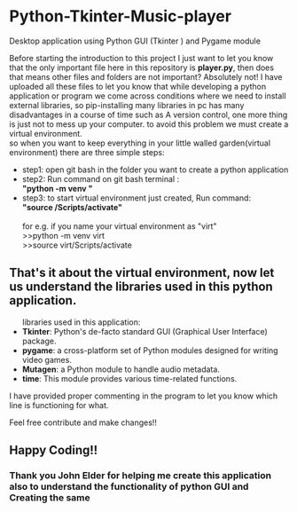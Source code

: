 # Python-Tkinter-Music-player
Desktop application using Python GUI (Tkinter ) and Pygame module
<p>
Before starting the introduction to this project I just want to let you know that the only important file here in this repository is <b> player.py</b>, then does that means other files and folders are not important?
Absolutely not!
I have uploaded all these files to let you know that while developing a python application or program we come across conditions where we need to install external libraries, 
so pip-installing many libraries in pc has many disadvantages in a course of time such as A version control, one more thing is just not to mess up your computer.
to avoid this problem we must create a virtual environment.<br/> 
so when you want to keep everything in your little walled garden(virtual environment) there are three simple steps:
<ul>
<li> step1: open git bash in the folder you want to create a python application </li>
<li> step2: Run command on git bash terminal : <br/>
<b>"python -m venv <name of your virtual environment>" </b> </li>
<li>step3: to start virtual environment just created, Run command: <br/>
<b>"source <name of your virtual environment>/Scripts/activate"</b></li> <br/>
for e.g. if you name your virtual environment as "virt"<br/>
>>python -m venv virt </br>
>>source virt/Scripts/activate

</ul>
</p>

<h2>That's it about the virtual environment, now let us understand the libraries used in this python application.</h2>
<ul>
libraries used in this application:
<li><b>Tkinter</b>: Python's de-facto standard GUI (Graphical User Interface) package. </li>
<li><b>pygame</b>: a cross-platform set of Python modules designed for writing video games.</li>
<li><b>Mutagen</b>: a Python module to handle audio metadata.</li>
<li><b>time</b>: This module provides various time-related functions.</li>
</ul>

I have provided proper commenting in the program to let you know which line is functioning for what.

Feel free contribute and make changes!!
<h2>Happy Coding!!</h2>
<h3> Thank you <b>John Elder</b> for helping me create this application also to understand the functionality of python GUI and Creating the same</h3>
